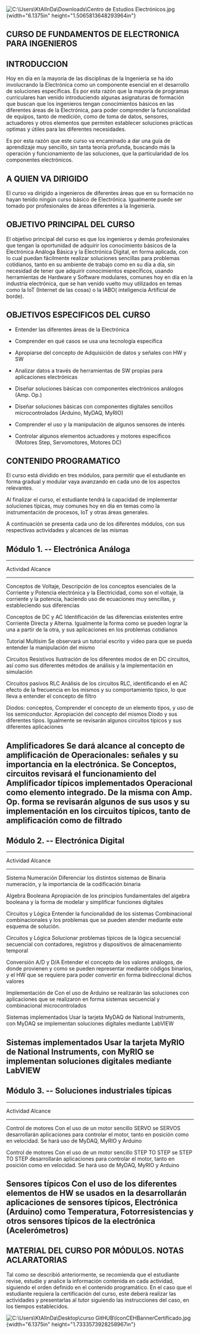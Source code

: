 ![C:\\Users\\KtAlInDa\\Downloads\\Centro de Estudios
Electrónicos.jpg](./image1.jpeg){width="6.1375in"
height="1.5065813648293964in"}

## CURSO DE FUNDAMENTOS DE ELECTRONICA PARA INGENIEROS

## INTRODUCCION

Hoy en día en la mayoría de las disciplinas de la Ingeniería se ha ido
involucrando la Electrónica como un componente esencial en el desarrollo
de soluciones específicas. Es por esta razón que la mayoría de programas
curriculares han venido introduciendo algunas asignaturas de formación
que buscan que los ingenieros tengan conocimientos básicos en las
diferentes áreas de la Electrónica, para poder comprender la
funcionalidad de equipos, tanto de medición, como de toma de datos,
sensores, actuadores y otros elementos que permiten establecer
soluciones prácticas optimas y útiles para las diferentes necesidades.

Es por esta razón que este curso va encaminado a dar una guía de
aprendizaje muy sencillo, sin tanta teoría profunda, buscando más la
operación y funcionamiento de las soluciones, que la particularidad de
los componentes electrónicos.

## A QUIEN VA DIRIGIDO

El curso va dirigido a ingenieros de diferentes áreas que en su
formación no hayan tenido ningún curso básico de Electrónica. Igualmente
puede ser tomado por profesionales de áreas diferentes a la Ingeniería.

## OBJETIVO PRINCIPAL DEL CURSO

El objetivo principal del curso es que los ingenieros y demás
profesionales que tengan la oportunidad de adquirir los conocimiento
básicos de la Electrónica Análoga Básica y la Electrónica Digital, en
forma aplicada, con lo cual puedan fácilmente realizar soluciones
sencillas para problemas cotidianos, tanto en su ambiente de trabajo
como en su día a día, sin necesidad de tener que adquirir conocimientos
específicos, usando herramientas de Hardware y Software modulares,
comunes hoy en día en la industria electrónica, que se han venido vuelto
muy utilizados en temas como la IoT (Internet de las cosas) o la IABO(
inteligencia Artificial de borde).

## OBJETIVOS ESPECIFICOS DEL CURSO

-   Entender las diferentes áreas de la Electrónica

-   Comprender en qué casos se usa una tecnología específica

-   Apropiarse del concepto de Adquisición de datos y señales con HW y
    SW

-   Analizar datos a través de herramientas de SW propias para
    aplicaciones electrónicas

-   Diseñar soluciones básicas con componentes electrónicos análogos
    (Amp. Op.)

-   Diseñar soluciones básicas con componentes digitales sencillos
    microcontrolados (Arduino, MyDAQ, MyRIO)

-   Comprender el uso y la manipulación de algunos sensores de interés

-   Controlar algunos elementos actuadores y motores específicos
    (Motores Step, Servomotores, Motores DC)

## CONTENIDO PROGRAMATICO

El curso está dividido en tres módulos, para permitir que el estudiante
en forma gradual y modular vaya avanzando en cada uno de los aspectos
relevantes.

Al finalizar el curso, el estudiante tendrá la capacidad de implementar
soluciones típicas, muy comunes hoy en día en temas como la
instrumentación de procesos, IoT y otras áreas generales.

A continuación se presenta cada uno de los diferentes módulos, con sus
respectivas actividades y alcances de las mismas

## Módulo 1. -- Electrónica Análoga

  -----------------------------------------------------------------------
  Actividad              Alcance
  ---------------------- ------------------------------------------------
  Conceptos de Voltaje,  Descripción de los conceptos esenciales de la
  Corriente y Potencia   electrónica y la Electricidad, como son el
                         voltaje, la corriente y la potencia, haciendo
                         uso de ecuaciones muy sencillas, y estableciendo
                         sus diferencias

  Conceptos de DC y AC   Identificación de las diferencias existentes
                         entre Corriente Directa y Alterna. Igualmente la
                         forma como se pueden lograr la una a partir de
                         la otra, y sus aplicaciones en los problemas
                         cotidianos

  Tutorial Multisim      Se observará un tutorial escrito y video para
                         que se pueda entender la manipulación del mismo

  Circuitos Resistivos   Ilustración de los diferentes modos de
  en DC                  circuitos, así como sus diferentes métodos de
                         análisis y la implementación en simulación

  Circuitos pasivos RLC  Análisis de los circuitos RLC, identificando el
  en AC                  efecto de la frecuencia en los mismos y su
                         comportamiento típico, lo que lleva a entender
                         el concepto de filtro

  Diodos: conceptos,     Comprender el concepto de un elemento
  tipos, y uso de los    semiconductor. Apropiación del concepto del
  mismos                 Diodo y sus diferentes tipos. Igualmente se
                         revisarán algunos circuitos típicos y sus
                         diferentes aplicaciones

  Amplificadores         Se dará alcance al concepto de amplificación de
  Operacionales:         señales y su importancia en la electrónica. Se
  Conceptos, circuitos   revisará el funcionamiento del Amplificador
  típicos implementados  Operacional como elemento integrado. De la misma
  con Amp. Op.           forma se revisarán algunos de sus usos y su
                         implementación en los circuitos típicos, tanto
                         de amplificación como de filtrado
  -----------------------------------------------------------------------

## Módulo 2. -- Electrónica Digital

  -----------------------------------------------------------------------
  Actividad              Alcance
  ---------------------- ------------------------------------------------
  Sistema Numeración     Diferenciar los distintos sistemas de
  Binaria                numeración, y la importancia de la codificación
                         binaria

  Algebra Booleana       Apropiación de los principios fundamentales del
                         algebra booleana y la forma de modelar y
                         simplificar funciones digitales

  Circuitos y Lógica     Entender la funcionalidad de los sistemas
  Combinacional          combinacionales y los problemas que se pueden
                         atender mediante este esquema de solución.

  Circuitos y Lógica     Solucionar problemas típicos de la lógica
  secuencial             secuencial con contadores, registros y
                         dispositivos de almacenamiento temporal

  Conversión A/D y D/A   Entender el concepto de los valores análogos, de
                         donde provienen y como se pueden representar
                         mediante códigos binarios, y el HW que se
                         requiere para poder convertir en forma
                         bidireccional dichos valores

  Implementación de      Con el uso de Arduino se realizarán las
  soluciones con         aplicaciones que se realizaron en forma
  sistemas               secuencial y combinacional
  microcontrolados       

  Sistemas implementados Usar la tarjeta MyDAQ de National Instruments,
  con MyDAQ              se implementan soluciones digitales mediante
                         LabVIEW

  Sistemas implementados Usar la tarjeta MyRIO de National Instruments,
  con MyRIO              se implementan soluciones digitales mediante
                         LabVIEW
  -----------------------------------------------------------------------

## Módulo 3. -- Soluciones industriales típicas

  -----------------------------------------------------------------------
  Actividad              Alcance
  ---------------------- ------------------------------------------------
  Control de motores     Con el uso de un motor sencillo SERVO se
  SERVOS                 desarrollarán aplicaciones para controlar el
                         motor, tanto en posición como en velocidad. Se
                         hará uso de MyDAQ, MyRIO y Arduino

  Control de motores     Con el uso de un motor sencillo STEP TO STEP se
  STEP TO STEP           desarrollarán aplicaciones para controlar el
                         motor, tanto en posición como en velocidad. Se
                         hará uso de MyDAQ, MyRIO y Arduino

  Sensores típicos       Con el uso de los diferentes elementos de HW se
  usados en la           desarrollarán aplicaciones de sensores típicos,
  Electrónica (Arduino)  como Temperatura, Fotorresistencias y otros
                         sensores típicos de la electrónica
                         (Acelerómetros)
  -----------------------------------------------------------------------

## MATERIAL DEL CURSO POR MÓDULOS. NOTAS ACLARATORIAS

Tal como se describió anteriormente, se recomienda que el estudiante
revise, estudie y analice la información contenida en cada actividad,
siguiendo el orden definido en el contenido programático. En el caso que
el estudiante requiera la certificación del curso, este deberá realizar
las actividades y presentarlas al tutor siguiendo las instrucciones del
caso, en los tiempos establecidos.

![C:\\Users\\KtAlInDa\\Desktop\\curso
GitHUB\\IconCEHBannerCertificado.jpg](./image2.jpeg){width="6.1375in"
height="1.7333573928258967in"}
